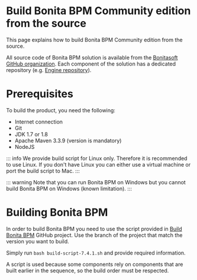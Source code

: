 # Build Bonita BPM Community edition from the source

This page explains how to build Bonita BPM Community edition from the source.

All source code of Bonita BPM solution is available from the [Bonitasoft GitHub organization](https://github.com/bonitasoft). Each component of the solution has a dedicated repository (e.g. [Engine repository](https://github.com/bonitasoft/bonita-engine)).

# Prerequisites

To build the product, you need the following:

* Internet connection
* Git
* JDK 1.7 or 1.8
* Apache Maven 3.3.9 (version is mandatory)
* NodeJS

::: info
We provide build script for Linux only. Therefore it is recommended to use Linux. If you don't have Linux you can either use a virtual machine or port the build script to Mac.
:::

<!---
BS-8375
--->
::: warning
Note that you can run Bonita BPM on Windows but you cannot build Bonita BPM on Windows (known limitation).
:::

# Building Bonita BPM

In order to build Bonita BPM you need to use the script provided in [Build Bonita BPM](https://github.com/Bonitasoft-Community/Build-Bonita-BPM) GitHub project. Use the branch of the project that match the version you want to build.

Simply run `bash build-script-7.4.1.sh` and provide required information.

A script is used because some components rely on components that are built earlier in the sequence, so the build order must be respected.
